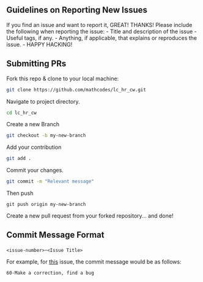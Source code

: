 <h2>Guidelines on Reporting New Issues</h2>
If you find an issue and want to report it, GREAT! THANKS! Please include the following when reporting the issue:
 - Title and description of the issue
 - Useful tags, if any.
 - Anything, if applicable, that explains or reproduces the issue.
 - HAPPY HACKING!

<h2>Submitting PRs</h2>

Fork this repo & clone to your local machine:

```bash
git clone https://github.com/mathcodes/lc_hr_cw.git
```

Navigate to project directory.
```bash
cd lc_hr_cw
```
Create a new Branch
```bash
git checkout -b my-new-branch
```
Add your contribution
```bash
git add .
```
Commit your changes.
```bash
git commit -m "Relevant message"
```
Then push
```bashg
git push origin my-new-branch
```
Create a new pull request from your forked repository... and done!

<h2>Commit Message Format</h2>

`<issue-number>`-`<Issue Title>`

For example, for <a href="https://github.com/mathcodes/lc_hr_cw/issues/60">this</a> issue, the commit message would be as follows:
  
```
60-Make a correction, find a bug
```
  
